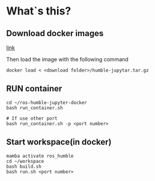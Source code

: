 # What`s this?

## Download docker images
[link](https://drive.google.com/file/d/1N1Lna4kVPA5MWPWiVFMP_3plIKqxZ966/view?usp=drive_link)

Then load the image with the following command
```
docker load < <download folder>/humble-jupytar.tar.gz
```

## RUN container
```
cd ~/ros-humble-jupyter-docker
bash run_container.sh

# If use other port
bash run_container.sh -p <port number>
```
## Start workspace(in docker)
```
mamba activate ros_humble
cd ~/workspace
bash build.sh
bash run.sh <port number>
```
